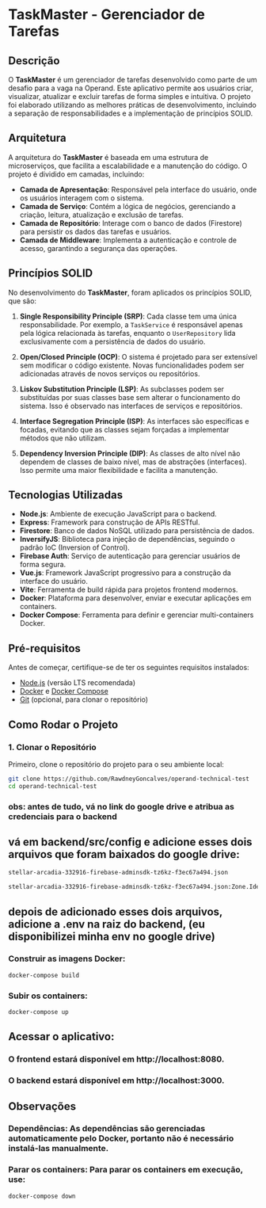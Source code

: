 # TaskMaster - Gerenciador de Tarefas

## Descrição

O **TaskMaster** é um gerenciador de tarefas desenvolvido como parte de um desafio para a vaga na Operand. Este aplicativo permite aos usuários criar, visualizar, atualizar e excluir tarefas de forma simples e intuitiva. O projeto foi elaborado utilizando as melhores práticas de desenvolvimento, incluindo a separação de responsabilidades e a implementação de princípios SOLID.

## Arquitetura

A arquitetura do **TaskMaster** é baseada em uma estrutura de microserviços, que facilita a escalabilidade e a manutenção do código. O projeto é dividido em camadas, incluindo:

- **Camada de Apresentação**: Responsável pela interface do usuário, onde os usuários interagem com o sistema.
- **Camada de Serviço**: Contém a lógica de negócios, gerenciando a criação, leitura, atualização e exclusão de tarefas.
- **Camada de Repositório**: Interage com o banco de dados (Firestore) para persistir os dados das tarefas e usuários.
- **Camada de Middleware**: Implementa a autenticação e controle de acesso, garantindo a segurança das operações.

## Princípios SOLID

No desenvolvimento do **TaskMaster**, foram aplicados os princípios SOLID, que são:

1. **Single Responsibility Principle (SRP)**: Cada classe tem uma única responsabilidade. Por exemplo, a `TaskService` é responsável apenas pela lógica relacionada às tarefas, enquanto o `UserRepository` lida exclusivamente com a persistência de dados do usuário.

2. **Open/Closed Principle (OCP)**: O sistema é projetado para ser extensível sem modificar o código existente. Novas funcionalidades podem ser adicionadas através de novos serviços ou repositórios.

3. **Liskov Substitution Principle (LSP)**: As subclasses podem ser substituídas por suas classes base sem alterar o funcionamento do sistema. Isso é observado nas interfaces de serviços e repositórios.

4. **Interface Segregation Principle (ISP)**: As interfaces são específicas e focadas, evitando que as classes sejam forçadas a implementar métodos que não utilizam.

5. **Dependency Inversion Principle (DIP)**: As classes de alto nível não dependem de classes de baixo nível, mas de abstrações (interfaces). Isso permite uma maior flexibilidade e facilita a manutenção.

## Tecnologias Utilizadas

- **Node.js**: Ambiente de execução JavaScript para o backend.
- **Express**: Framework para construção de APIs RESTful.
- **Firestore**: Banco de dados NoSQL utilizado para persistência de dados.
- **InversifyJS**: Biblioteca para injeção de dependências, seguindo o padrão IoC (Inversion of Control).
- **Firebase Auth**: Serviço de autenticação para gerenciar usuários de forma segura.
- **Vue.js**: Framework JavaScript progressivo para a construção da interface do usuário.
- **Vite**: Ferramenta de build rápida para projetos frontend modernos.
- **Docker**: Plataforma para desenvolver, enviar e executar aplicações em containers.
- **Docker Compose**: Ferramenta para definir e gerenciar multi-containers Docker.

## Pré-requisitos

Antes de começar, certifique-se de ter os seguintes requisitos instalados:

- [Node.js](https://nodejs.org/) (versão LTS recomendada)
- [Docker](https://www.docker.com/) e [Docker Compose](https://docs.docker.com/compose/install/)
- [Git](https://git-scm.com/) (opcional, para clonar o repositório)

## Como Rodar o Projeto

### 1. Clonar o Repositório

Primeiro, clone o repositório do projeto para o seu ambiente local:

```bash
git clone https://github.com/RawdneyGoncalves/operand-technical-test
cd operand-technical-test
```


### obs: antes de tudo, vá no link do google drive e atribua as credenciais para o backend

## vá em backend/src/config e adicione esses dois arquivos que foram baixados do google drive: 
```bash
stellar-arcadia-332916-firebase-adminsdk-tz6kz-f3ec67a494.json
```
```bash
stellar-arcadia-332916-firebase-adminsdk-tz6kz-f3ec67a494.json:Zone.Identifier
```
## depois de adicionado esses dois arquivos, adicione a .env na raiz do backend, (eu disponibilizei minha env no google drive)

### Construir as imagens Docker:

```bash
docker-compose build
```

### Subir os containers:

```bash
docker-compose up
```

## Acessar o aplicativo:

### O frontend estará disponível em http://localhost:8080.

### O backend estará disponível em http://localhost:3000.


## Observações
### Dependências: As dependências são gerenciadas automaticamente pelo Docker, portanto não é necessário instalá-las manualmente.


### Parar os containers: Para parar os containers em execução, use:

```bash
docker-compose down
```